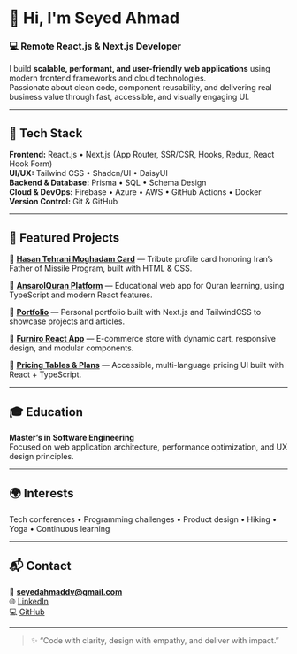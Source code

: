 # 👋 Hi, I'm Seyed Ahmad  
### 💻 Remote React.js & Next.js Developer  

I build **scalable, performant, and user-friendly web applications** using modern frontend frameworks and cloud technologies.  
Passionate about clean code, component reusability, and delivering real business value through fast, accessible, and visually engaging UI.

---

## 🚀 Tech Stack

**Frontend:** React.js • Next.js (App Router, SSR/CSR, Hooks, Redux, React Hook Form)  
**UI/UX:** Tailwind CSS • Shadcn/UI • DaisyUI  
**Backend & Database:** Prisma • SQL • Schema Design  
**Cloud & DevOps:** Firebase • Azure • AWS • GitHub Actions • Docker  
**Version Control:** Git & GitHub  

---

## 📂 Featured Projects

🔹 [**Hasan Tehrani Moghadam Card**](https://github.com/seyedahmaddv/hasan-tehrani-card) — Tribute profile card honoring Iran’s Father of Missile Program, built with HTML & CSS.

🔹 [**AnsarolQuran Platform**](https://github.com/seyedahmaddv/ansarolquran) — Educational web app for Quran learning, using TypeScript and modern React features.  

🔹 [**Portfolio**](https://github.com/seyedahmaddv/seyedahmaddev) — Personal portfolio built with Next.js and TailwindCSS to showcase projects and articles.  

🔹 [**Furniro React App**](https://github.com/seyedahmaddv/furniro-react) — E-commerce store with dynamic cart, responsive design, and modular components.  

🔹 [**Pricing Tables & Plans**](https://github.com/seyedahmaddv/pricing-tables-plans) — Accessible, multi-language pricing UI built with React + TypeScript.  

  

---

## 🎓 Education

**Master’s in Software Engineering**  
Focused on web application architecture, performance optimization, and UX design principles.

---

## 🌍 Interests

Tech conferences • Programming challenges • Product design • Hiking • Yoga • Continuous learning  

---

## 📬 Contact

📧 **seyedahmaddv@gmail.com**  
🌐 [LinkedIn](https://linkedin.com/in/seyedahmaddv)  
💻 [GitHub](https://github.com/seyedahmaddv)

---

> ✨ “Code with clarity, design with empathy, and deliver with impact.”
